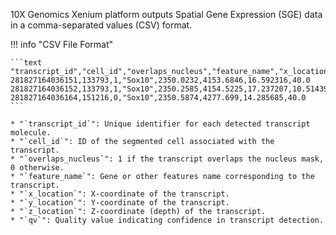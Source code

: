 10X Genomics Xenium platform outputs Spatial Gene Expression (SGE) data in a comma-separated values (CSV) format. 

!!! info "CSV File Format"

    ```text
    "transcript_id","cell_id","overlaps_nucleus","feature_name","x_location","y_location","z_location","qv"
    281827164036151,133793,1,"Sox10",2350.0232,4153.6846,16.592316,40.0
    281827164036152,133793,1,"Sox10",2350.2585,4154.5225,17.237207,10.514394
    281827164036164,151216,0,"Sox10",2350.5874,4277.699,14.285685,40.0
    ```

    * "`transcript_id`": Unique identifier for each detected transcript molecule.  
    * "`cell_id`": ID of the segmented cell associated with the transcript.
    * "`overlaps_nucleus`": 1 if the transcript overlaps the nucleus mask, 0 otherwise.  
    * "`feature_name`": Gene or other features name corresponding to the transcript.  
    * "`x_location`": X-coordinate of the transcript.  
    * "`y_location`": Y-coordinate of the transcript.  
    * "`z_location`": Z-coordinate (depth) of the transcript.  
    * "`qv`": Quality value indicating confidence in transcript detection.
